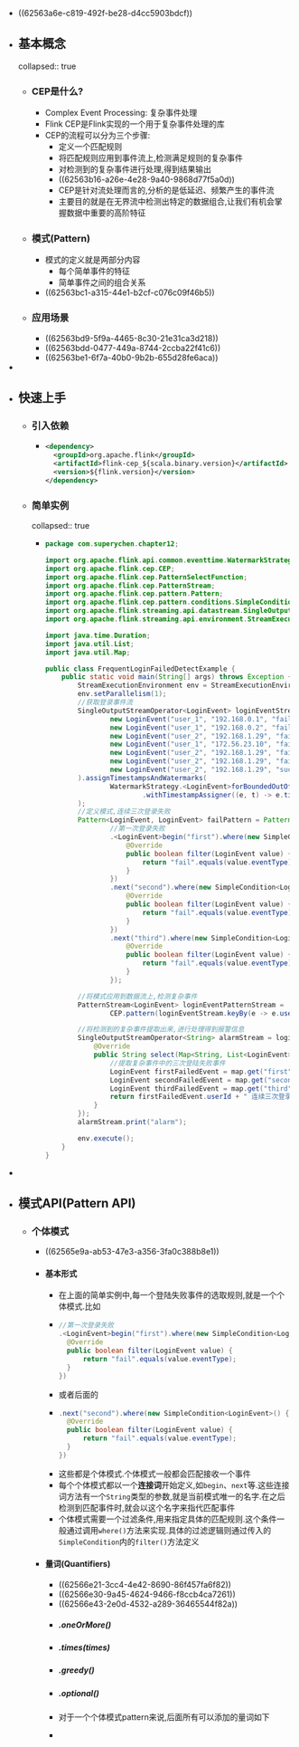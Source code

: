- ((62563a6e-c819-492f-be28-d4cc5903bdcf))
- ## 基本概念
  collapsed:: true
	- ### CEP是什么?
		- Complex Event Processing: 复杂事件处理
		- Flink CEP是Flink实现的一个用于复杂事件处理的库
		- CEP的流程可以分为三个步骤:
			- 定义一个匹配规则
			- 将匹配规则应用到事件流上,检测满足规则的复杂事件
			- 对检测到的复杂事件进行处理,得到结果输出
			- ((62563b16-a26e-4e28-9a40-9868d77f5a0d))
			- CEP是针对流处理而言的,分析的是低延迟、频繁产生的事件流
			- 主要目的就是在无界流中检测出特定的数据组合,让我们有机会掌握数据中重要的高阶特征
	- ### 模式(Pattern)
		- 模式的定义就是两部分内容
			- 每个简单事件的特征
			- 简单事件之间的组合关系
		- ((62563bc1-a315-44e1-b2cf-c076c09f46b5))
	- ### 应用场景
		- ((62563bd9-5f9a-4465-8c30-21e31ca3d218))
		- ((62563bdd-0477-449a-8744-2ccba22f41c6))
		- ((62563be1-6f7a-40b0-9b2b-655d28fe6aca))
-
- ## 快速上手
	- ### 引入依赖
		- ```xml
		  <dependency>
		  	<groupId>org.apache.flink</groupId>
		  	<artifactId>flink-cep_${scala.binary.version}</artifactId>
		  	<version>${flink.version}</version>
		  </dependency>
		  ```
	- ### 简单实例
	  collapsed:: true
		- ```java
		  package com.superychen.chapter12;
		  
		  import org.apache.flink.api.common.eventtime.WatermarkStrategy;
		  import org.apache.flink.cep.CEP;
		  import org.apache.flink.cep.PatternSelectFunction;
		  import org.apache.flink.cep.PatternStream;
		  import org.apache.flink.cep.pattern.Pattern;
		  import org.apache.flink.cep.pattern.conditions.SimpleCondition;
		  import org.apache.flink.streaming.api.datastream.SingleOutputStreamOperator;
		  import org.apache.flink.streaming.api.environment.StreamExecutionEnvironment;
		  
		  import java.time.Duration;
		  import java.util.List;
		  import java.util.Map;
		  
		  public class FrequentLoginFailedDetectExample {
		      public static void main(String[] args) throws Exception {
		          StreamExecutionEnvironment env = StreamExecutionEnvironment.getExecutionEnvironment();
		          env.setParallelism(1);
		          //获取登录事件流
		          SingleOutputStreamOperator<LoginEvent> loginEventStream = env.fromElements(
		                  new LoginEvent("user_1", "192.168.0.1", "fail", 2000L),
		                  new LoginEvent("user_1", "192.168.0.2", "fail", 3000L),
		                  new LoginEvent("user_2", "192.168.1.29", "fail", 4000L),
		                  new LoginEvent("user_1", "172.56.23.10", "fail", 5000L),
		                  new LoginEvent("user_2", "192.168.1.29", "fail", 7000L),
		                  new LoginEvent("user_2", "192.168.1.29", "fail", 8000L),
		                  new LoginEvent("user_2", "192.168.1.29", "success", 6000L)
		          ).assignTimestampsAndWatermarks(
		                  WatermarkStrategy.<LoginEvent>forBoundedOutOfOrderness(Duration.ZERO)
		                          .withTimestampAssigner((e, t) -> e.timestamp)
		          );
		          //定义模式,连续三次登录失败
		          Pattern<LoginEvent, LoginEvent> failPattern = Pattern
		                  //第一次登录失败
		                  .<LoginEvent>begin("first").where(new SimpleCondition<LoginEvent>() {
		                      @Override
		                      public boolean filter(LoginEvent value) {
		                          return "fail".equals(value.eventType);
		                      }
		                  })
		                  .next("second").where(new SimpleCondition<LoginEvent>() {
		                      @Override
		                      public boolean filter(LoginEvent value) {
		                          return "fail".equals(value.eventType);
		                      }
		                  })
		                  .next("third").where(new SimpleCondition<LoginEvent>() {
		                      @Override
		                      public boolean filter(LoginEvent value) {
		                          return "fail".equals(value.eventType);
		                      }
		                  });
		  
		          //将模式应用到数据流上,检测复杂事件
		          PatternStream<LoginEvent> loginEventPatternStream =
		                  CEP.pattern(loginEventStream.keyBy(e -> e.userId), failPattern);
		  
		          //将检测到的复杂事件提取出来,进行处理得到报警信息
		          SingleOutputStreamOperator<String> alarmStream = loginEventPatternStream.select(new PatternSelectFunction<LoginEvent, String>() {
		              @Override
		              public String select(Map<String, List<LoginEvent>> map) throws Exception {
		                  //提取复杂事件中的三次登陆失败事件
		                  LoginEvent firstFailedEvent = map.get("first").get(0);
		                  LoginEvent secondFailedEvent = map.get("second").get(0);
		                  LoginEvent thirdFailedEvent = map.get("third").get(0);
		                  return firstFailedEvent.userId + " 连续三次登录失败! 登录时间 " + firstFailedEvent.timestamp + ", " + secondFailedEvent.timestamp + ", " + thirdFailedEvent.timestamp;
		              }
		          });
		          alarmStream.print("alarm");
		  
		          env.execute();
		      }
		  }
		  ```
-
- ## 模式API(Pattern API)
	- ### 个体模式
		- ((62565e9a-ab53-47e3-a356-3fa0c388b8e1))
		- #### 基本形式
			- 在上面的简单实例中,每一个登陆失败事件的选取规则,就是一个个体模式.比如
			- ```java
			  //第一次登录失败
			  .<LoginEvent>begin("first").where(new SimpleCondition<LoginEvent>() {
			  	@Override
			  	public boolean filter(LoginEvent value) {
			  		return "fail".equals(value.eventType);
			  	}
			  })
			  ```
			- 或者后面的
			- ```java
			  .next("second").where(new SimpleCondition<LoginEvent>() {
			  	@Override
			  	public boolean filter(LoginEvent value) {
			  		return "fail".equals(value.eventType);
			  	}
			  })
			  ```
			- 这些都是个体模式.个体模式一般都会匹配接收一个事件
			- 每个个体模式都以一个**连接词**开始定义,如`begin`、`next`等.这些连接词方法有一个`String`类型的参数,就是当前模式唯一的名字.在之后检测到匹配事件时,就会以这个名字来指代匹配事件
			- 个体模式需要一个过滤条件,用来指定具体的匹配规则.这个条件一般通过调用`where()`方法来实现.具体的过滤逻辑则通过传入的`SimpleCondition`内的`filter()`方法定义
		- #### 量词(Quantifiers)
			- ((62566e21-3cc4-4e42-8690-86f457fa6f82))
			- ((62566e30-9a45-4624-9466-f8ccb4ca7261))
			- ((62566e43-2e0d-4532-a289-36465544f82a))
			- ##### .oneOrMore()
			- ##### .times(times)
			- ##### .greedy()
			- ##### .optional()
			- 对于一个个体模式pattern来说,后面所有可以添加的量词如下
			- ```java
			  ```